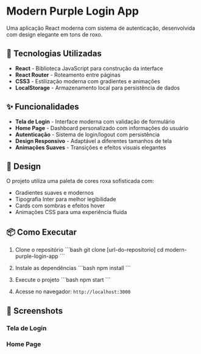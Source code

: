 # Modern Purple Login App

Uma aplicação React moderna com sistema de autenticação, desenvolvida com design elegante em tons de roxo.

## 🚀 Tecnologias Utilizadas

- **React** - Biblioteca JavaScript para construção da interface
- **React Router** - Roteamento entre páginas
- **CSS3** - Estilização moderna com gradientes e animações
- **LocalStorage** - Armazenamento local para persistência de dados

## ✨ Funcionalidades

- **Tela de Login** - Interface moderna com validação de formulário
- **Home Page** - Dashboard personalizado com informações do usuário
- **Autenticação** - Sistema de login/logout com persistência
- **Design Responsivo** - Adaptável a diferentes tamanhos de tela
- **Animações Suaves** - Transições e efeitos visuais elegantes

## 🎨 Design

O projeto utiliza uma paleta de cores roxa sofisticada com:
- Gradientes suaves e modernos
- Tipografia Inter para melhor legibilidade
- Cards com sombras e efeitos hover
- Animações CSS para uma experiência fluida

## 📦 Como Executar

1. Clone o repositório
\`\`\`bash
git clone [url-do-repositorio]
cd modern-purple-login-app
\`\`\`

2. Instale as dependências
\`\`\`bash
npm install
\`\`\`

3. Execute o projeto
\`\`\`bash
npm start
\`\`\`

4. Acesse no navegador: `http://localhost:3000`

## 📱 Screenshots

### Tela de Login


### Home Page


